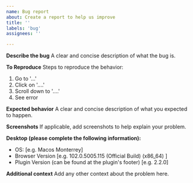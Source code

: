 ```yaml
---
name: Bug report
about: Create a report to help us improve
title: ''
labels: 'bug'
assignees: ''

---
```


**Describe the bug**
A clear and concise description of what the bug is.

**To Reproduce**
Steps to reproduce the behavior:
1. Go to '...'
2. Click on '....'
3. Scroll down to '....'
4. See error

**Expected behavior**
A clear and concise description of what you expected to happen.

**Screenshots**
If applicable, add screenshots to help explain your problem.

**Desktop (please complete the following information):**
 - OS: [e.g. Macos Monterrey]
 - Browser Version [e.g. 102.0.5005.115 (Official Build) (x86_64) ]
 - Plugin Version (can be found at the plugin's footer) [e.g. 2.2.0]

**Additional context**
Add any other context about the problem here.
